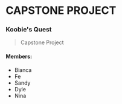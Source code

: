 # CAPSTONE PROJECT

### Koobie's Quest
> Capstone Project

#### Members:
+ Bianca
+ Fe
+ Sandy
+ Dyle
+ Nina
